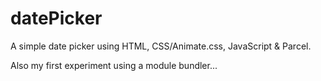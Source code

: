 # datePicker

A simple date picker using HTML, CSS/Animate.css, JavaScript & Parcel.

Also my first experiment using a module bundler...
